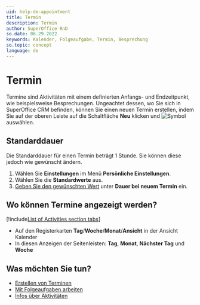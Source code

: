 ```yaml
---
uid: help-de-appointment
title: Termin
description: Termin
author: SuperOffice RnD
so.date: 06.29.2022
keywords: Kalender, Folgeaufgabe, Termin, Besprechung
so.topic: concept
language: de
---
```


# Termin

Termine sind Aktivitäten mit einem definierten Anfangs- und Endzeitpunkt, wie beispielsweise Besprechungen. Ungeachtet dessen, wo Sie sich in SuperOffice CRM befinden, können Sie einen neuen Termin erstellen, indem Sie auf der oberen Leiste auf die Schaltfläche **Neu** klicken und ![Symbol][img1] auswählen.

## Standarddauer

Die Standarddauer für einen Termin beträgt 1 Stunde. Sie können diese jedoch wie gewünscht ändern.

1. Wählen Sie **Einstellungen** im Menü **Persönliche Einstellungen**.
1. Wählen Sie die **Standardwerte** aus.
1. [Geben Sie den gewünschten Wert][1] unter **Dauer bei neuem Termin** ein.

## Wo können Termine angezeigt werden?

<!-- markdownlint-disable MD032 -->
[!include[List of Activities section tabs](../../learn/includes/list-activities-section-tabs.md)]
* Auf den Registerkarten **Tag**/**Woche**/**Monat**/**Ansicht** in der Ansicht Kalender
* In diesen Anzeigen der Seitenleisten: **Tag**, **Monat**, **Nächster Tag** und **Woche**
<!-- markdownlint-restore -->

## Was möchten Sie tun?

* [Erstellen von Terminen][2]
* [Mit Folgeaufgaben arbeiten][3]
* [Infos über Aktivitäten][4]

<!-- Referenced links -->
[1]: ../../learn/getting-started/preferences.md
[2]: create-appointment.md
[3]: index.md
[4]: ../../learn/basics/activity.md

<!-- Referenced images -->
[img1]: ../../../../common/icons/appointment.png
